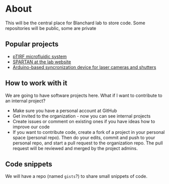# About

This will be the central place for Blanchard lab to store code. Some repositories will be public, some are private

## Popular projects
 * [pTIRF microfluidic system](https://github.com/my-sandbox-org/pTIRF-microfluidic-system)
 * [SPARTAN at the lab website](https://www.scottcblanchardlab.com/software)
 * [Arduino-based syncronization device for laser cameras and shutters](https://github.com/my-sandbox-org/sync_device)

## How to work with it

We are going to have software projects here. What if I want to contribute to an internal project?
 * Make sure you have a personal account at GitHub
 * Get invited to the organization - now you can see internal projects
 * Create issues or comment on existing ones if you have ideas how to improve our code
 * If you want to contribute code, create a fork of a project in your personal space (personal repo). Then do your edits, commit and push to your personal repo, and start a pull request to the organization repo. The pull request will be reviewed and merged by the project admins.

## Code snippets
  We will have a repo (named `gists`?) to share small snippets of code.
